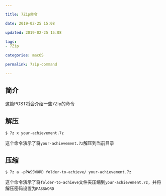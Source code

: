 ```yaml
---

title: 7Zip命令

date: 2019-02-25 15:08

updated: 2019-02-25 15:08

tags:
- 7Zip

categories: macOS

permalink: 7zip-command

---
```


## 简介

这篇POST将会介绍一些7Zip的命令



## 解压

~~~shell
$ 7z x your-achievement.7z
~~~

这个命令演示了将`your-achievement.7z`解压到当前目录



## 压缩

~~~shell
$ 7z a -pPASSWORD folder-to-achieve/ your-achievement.7z   
~~~

这个命令演示了将`folder-to-achieve`文件夹压缩到`your-achievement.7z`，并将解压密码设置为`PASSWORD`

